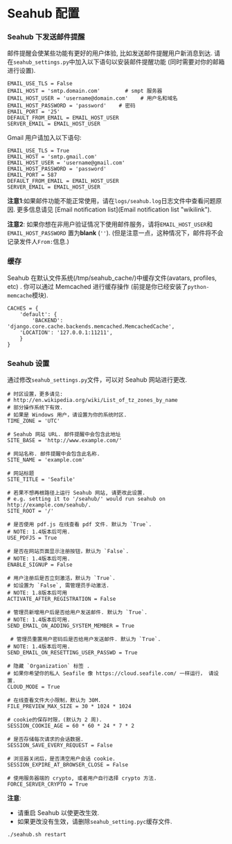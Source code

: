 # Seahub 配置

### Seahub 下发送邮件提醒

邮件提醒会使某些功能有更好的用户体验, 比如发送邮件提醒用户新消息到达.
请在`seahub_settings.py`中加入以下语句以安装邮件提醒功能
(同时需要对你的邮箱进行设置).

    EMAIL_USE_TLS = False
    EMAIL_HOST = 'smtp.domain.com'        # smpt 服务器
    EMAIL_HOST_USER = 'username@domain.com'    # 用户名和域名
    EMAIL_HOST_PASSWORD = 'password'    # 密码
    EMAIL_PORT = '25'
    DEFAULT_FROM_EMAIL = EMAIL_HOST_USER
    SERVER_EMAIL = EMAIL_HOST_USER

Gmail 用户请加入以下语句:

    EMAIL_USE_TLS = True
    EMAIL_HOST = 'smtp.gmail.com'
    EMAIL_HOST_USER = 'username@gmail.com'
    EMAIL_HOST_PASSWORD = 'password'
    EMAIL_PORT = 587
    DEFAULT_FROM_EMAIL = EMAIL_HOST_USER
    SERVER_EMAIL = EMAIL_HOST_USER

**注意1**:如果邮件功能不能正常使用，请在`logs/seahub.log`日志文件中查看问题原因.
更多信息请见 [Email notification
list](Email notification list "wikilink").

**注意2**:
如果你想在非用户验证情况下使用邮件服务，请将`EMAIL_HOST_USER`和
`EMAIL_HOST_PASSWORD` 置为**blank** (`''`).
(但是注意一点，这种情况下，邮件将不会记录发件人`From:`信息.)

### 缓存

Seahub 在默认文件系统(/tmp/seahub\_cache/)中缓存文件(avatars, profiles,
etc) . 你可以通过 Memcached 进行缓存操作
(前提是你已经安装了`python-memcache`模块).

    CACHES = {
        'default': {
            'BACKEND': 'django.core.cache.backends.memcached.MemcachedCache',
        'LOCATION': '127.0.0.1:11211',
        }
    }

### Seahub 设置

通过修改`seahub_settings.py`文件，可以对 Seahub 网站进行更改.


    # 时区设置，更多请见:
    # http://en.wikipedia.org/wiki/List_of_tz_zones_by_name
    # 部分操作系统下有效.
    # 如果是 Windows 用户，请设置为你的系统时区.
    TIME_ZONE = 'UTC'

    # Seahub 网站 URL. 邮件提醒中会包含此地址
    SITE_BASE = 'http://www.example.com/'

    # 网站名称. 邮件提醒中会包含此名称.
    SITE_NAME = 'example.com'

    # 网站标题
    SITE_TITLE = 'Seafile'

    # 若果不想再根路径上运行 Seahub 网站, 请更改此设置.
    # e.g. setting it to '/seahub/' would run seahub on http://example.com/seahub/.
    SITE_ROOT = '/'

    # 是否使用 pdf.js 在线查看 pdf 文件. 默认为 `True`.
    # NOTE: 1.4版本后可用.
    USE_PDFJS = True

    # 是否在网站页面显示注册按钮，默认为 `False`.
    # NOTE: 1.4版本后可用.
    ENABLE_SIGNUP = False

    # 用户注册后是否立刻激活，默认为 `True`.
    # 如设置为 `False`, 需管理员手动激活.
    # NOTE: 1.8版本后可用
    ACTIVATE_AFTER_REGISTRATION = False

    # 管理员新增用户后是否给用户发送邮件. 默认为 `True`.
    # NOTE: 1.4版本后可用.
    SEND_EMAIL_ON_ADDING_SYSTEM_MEMBER = True

     # 管理员重置用户密码后是否给用户发送邮件. 默认为 `True`.
    # NOTE: 1.4版本后可用.
    SEND_EMAIL_ON_RESETTING_USER_PASSWD = True

    # 隐藏 `Organization` 标签 .
    # 如果你希望你的私人 Seafile 像 https://cloud.seafile.com/ 一样运行， 请设置.
    CLOUD_MODE = True

    # 在线查看文件大小限制，默认为 30M.
    FILE_PREVIEW_MAX_SIZE = 30 * 1024 * 1024

    # cookie的保存时限，(默认为 2 周).
    SESSION_COOKIE_AGE = 60 * 60 * 24 * 7 * 2

    # 是否存储每次请求的会话数据.
    SESSION_SAVE_EVERY_REQUEST = False   

    # 浏览器关闭后，是否清空用户会话 cookie.                    
    SESSION_EXPIRE_AT_BROWSER_CLOSE = False                 

    # 使用服务器端的 crypto, 或者用户自行选择 crypto 方法.
    FORCE_SERVER_CRYPTO = True

**注意**:

-   请重启 Seahub 以使更改生效.
-   如果更改没有生效，请删除`seahub_setting.pyc`缓存文件.

<!-- -->

    ./seahub.sh restart
